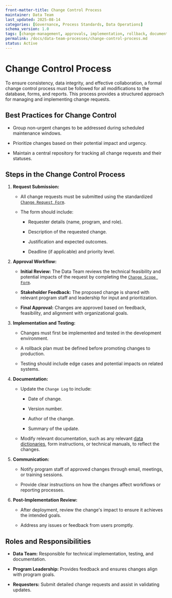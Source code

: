```yaml
---
front-matter-title: Change Control Process  
maintainer: Data Team  
last_updated: 2025-08-14  
categories: [Governance, Process Standards, Data Operations]  
schema_version: 1.0  
tags: [change-management, approvals, implementation, rollback, documentation, stakeholder-review, testing, production-deployment, form-changes, report-updates, data-integrity]  
permalink: /docs/data-team-processes/change-control-process.md
status: Active  
---
```


# Change Control Process

To ensure consistency, data integrity, and effective collaboration, a formal change control process must be followed for all modifications to the database, forms, and reports. This process provides a structured approach for managing and implementing change requests.

## Best Practices for Change Control

- Group non-urgent changes to be addressed during scheduled maintenance windows.

- Prioritize changes based on their potential impact and urgency.

- Maintain a central repository for tracking all change requests and their statuses.

## Steps in the Change Control Process

1. **Request Submission:**

    - All change requests must be submitted using the standardized [`Change Request Form`](/docs/data-team-processes/change-request-form.md).

    - The form should include:

        - Requester details (name, program, and role).

        - Description of the requested change.

        - Justification and expected outcomes.

        - Deadline (if applicable) and priority level.

2. **Approval Workflow:**

    - **Initial Review:** The Data Team reviews the technical feasibility and potential impacts of the request by completing the [`Change Scope Form`](/docs/data-team-processes/change-scope-form.md).

    - **Stakeholder Feedback:** The proposed change is shared with relevant program staff and leadership for input and prioritization.

    - **Final Approval:** Changes are approved based on feedback, feasibility, and alignment with organizational goals.

3. **Implementation and Testing:**

    - Changes must first be implemented and tested in the development environment.

    - A rollback plan must be defined before promoting changes to production.

    - Testing should include edge cases and potential impacts on related systems.

4. **Documentation:**

    - Update the `Change Log` to include:

        - Date of change.

        - Version number.

        - Author of the change.

        - Summary of the update.

    - Modify relevant documentation, such as any relevant [data dictionaries](/docs/data-dictionaries/), form instructions, or technical manuals, to reflect the changes.

5. **Communication:**

    - Notify program staff of approved changes through email, meetings, or training sessions.

    - Provide clear instructions on how the changes affect workflows or reporting processes.

6. **Post-Implementation Review:**

    - After deployment, review the change's impact to ensure it achieves the intended goals.

    - Address any issues or feedback from users promptly.

## Roles and Responsibilities

- **Data Team:** Responsible for technical implementation, testing, and documentation.

- **Program Leadership:** Provides feedback and ensures changes align with program goals.

- **Requesters:** Submit detailed change requests and assist in validating updates.
